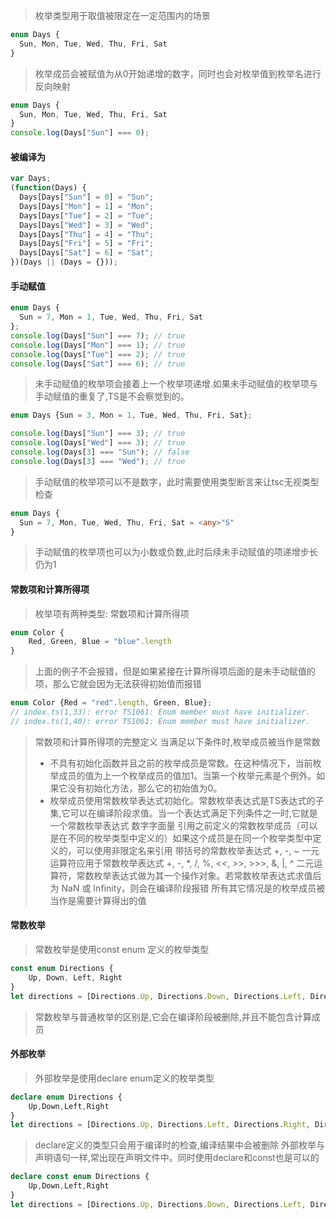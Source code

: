 > 枚举类型用于取值被限定在一定范围内的场景
```typescript
enum Days {
  Sun, Mon, Tue, Wed, Thu, Fri, Sat
}
```
> 枚举成员会被赋值为从0开始递增的数字，同时也会对枚举值到枚举名进行反向映射
```typescript
enum Days {
  Sun, Mon, Tue, Wed, Thu, Fri, Sat
}
console.log(Days["Sun"] === 0);
```
#### 被编译为
```javascript 1.5
var Days;
(function(Days) {
  Days[Days["Sun"] = 0] = "Sun";
  Days[Days["Mon"] = 1] = "Mon";
  Days[Days["Tue"] = 2] = "Tue";
  Days[Days["Wed"] = 3] = "Wed";
  Days[Days["Thu"] = 4] = "Thu";
  Days[Days["Fri"] = 5] = "Fri";
  Days[Days["Sat"] = 6] = "Sat";
})(Days || (Days = {}));
```
#### 手动赋值
```typescript
enum Days {
  Sun = 7, Mon = 1, Tue, Wed, Thu, Fri, Sat
};
console.log(Days["Sun"] === 7); // true
console.log(Days["Mon"] === 1); // true
console.log(Days["Tue"] === 2); // true
console.log(Days["Sat"] === 6); // true
```
> 未手动赋值的枚举项会接着上一个枚举项递增.如果未手动赋值的枚举项与手动赋值的重复了,TS是不会察觉到的。
```typescript
enum Days {Sun = 3, Mon = 1, Tue, Wed, Thu, Fri, Sat};

console.log(Days["Sun"] === 3); // true
console.log(Days["Wed"] === 3); // true
console.log(Days[3] === "Sun"); // false
console.log(Days[3] === "Wed"); // true
```
> 手动赋值的枚举项可以不是数字，此时需要使用类型断言来让tsc无视类型检查
```typescript
enum Days {
  Sun = 7, Mon, Tue, Wed, Thu, Fri, Sat = <any>"S"
}
```
> 手动赋值的枚举项也可以为小数或负数,此时后续未手动赋值的项递增步长仍为1

#### 常数项和计算所得项
> 枚举项有两种类型: 常数项和计算所得项
```typescript
enum Color {
    Red, Green, Blue = "blue".length
}
```
> 上面的例子不会报错，但是如果紧接在计算所得项后面的是未手动赋值的项，那么它就会因为无法获得初始值而报错
```typescript
enum Color {Red = "red".length, Green, Blue};
// index.ts(1,33): error TS1061: Enum member must have initializer.
// index.ts(1,40): error TS1061: Enum member must have initializer.
```

> 常数项和计算所得项的完整定义
> 当满足以下条件时,枚举成员被当作是常数
> - 不具有初始化函数并且之前的枚举成员是常数。在这种情况下，当前枚举成员的值为上一个枚举成员的值加1。当第一个枚举元素是个例外。如果它没有初始化方法，那么它的初始值为0。
> - 枚举成员使用常数枚举表达式初始化。常数枚举表达式是TS表达式的子集,它可以在编译阶段求值。当一个表达式满足下列条件之一时,它就是一个常数枚举表达式
> 数字字面量
  引用之前定义的常数枚举成员（可以是在不同的枚举类型中定义的）如果这个成员是在同一个枚举类型中定义的，可以使用非限定名来引用
  带括号的常数枚举表达式
  +, -, ~ 一元运算符应用于常数枚举表达式
  +, -, *, /, %, <<, >>, >>>, &, |, ^ 二元运算符，常数枚举表达式做为其一个操作对象。若常数枚举表达式求值后为 NaN 或 Infinity，则会在编译阶段报错
> 所有其它情况是的枚举成员被当作是需要计算得出的值
  
#### 常数枚举
> 常数枚举是使用const enum 定义的枚举类型
```typescript
const enum Directions {
    Up, Down, Left, Right
}
let directions = [Directions.Up, Directions.Down, Directions.Left, Directions.Right];
``` 
> 常数枚举与普通枚举的区别是,它会在编译阶段被删除,并且不能包含计算成员

#### 外部枚举
> 外部枚举是使用declare enum定义的枚举类型
```typescript
declare enum Directions {
    Up,Down,Left,Right
}
let directions = [Directions.Up, Directions.Left, Directions.Right, Directions.Down]
```
> declare定义的类型只会用于编译时的检查,编译结果中会被删除
> 外部枚举与声明语句一样,常出现在声明文件中。同时使用declare和const也是可以的
```typescript
declare const enum Directions {
    Up,Down,Left,Right
}
let directions = [Directions.Up, Directions.Down, Directions.Left, Directions.Right]
```




















   
